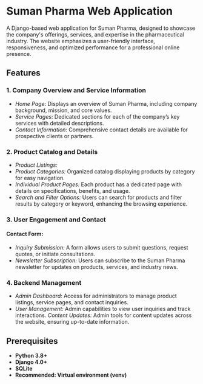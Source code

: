 # **Suman Pharma Web Application**

A Django-based web application for Suman Pharma, designed to showcase the company's offerings, services, and expertise in the pharmaceutical industry. The website emphasizes a user-friendly interface, responsiveness, and optimized performance for a professional online presence.

## **Features**
### **1. Company Overview and Service Information**
- *Home Page*: Displays an overview of Suman Pharma, including company background, mission, and core values.
- *Service Pages*: Dedicated sections for each of the company’s key services with detailed descriptions.
- *Contact Information*: Comprehensive contact details are available for prospective clients or partners.
### **2. Product Catalog and Details**
- *Product Listings:*
- *Product Categories:* Organized catalog displaying products by category for easy navigation.
- *Individual Product Pages:* Each product has a dedicated page with details on specifications, benefits, and usage.
- *Search and Filter Options:* Users can search for products and filter results by category or keyword, enhancing the browsing experience.
### **3. User Engagement and Contact**
#### **Contact Form:**
- *Inquiry Submission:* A form allows users to submit questions, request quotes, or initiate consultations.
- *Newsletter Subscription:* Users can subscribe to the Suman Pharma newsletter for updates on products, services, and industry news.
### **4. Backend Management**
- *Admin Dashboard:* Access for administrators to manage product listings, service pages, and contact inquiries.
- *User Management:* Admin capabilities to view user inquiries and track interactions.
*Content Updates:* Admin tools for content updates across the website, ensuring up-to-date information.

## **Prerequisites**
- **Python 3.8+**
- **Django 4.0+**
- **SQLite**
- **Recommended: Virtual environment (venv)**
